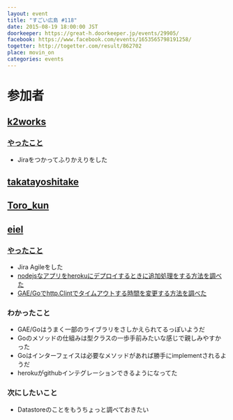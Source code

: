 ```yaml
---
layout: event
title: "すごい広島 #118"
date: 2015-08-19 18:00:00 JST
doorkeeper: https://great-h.doorkeeper.jp/events/29905/
facebook: https://www.facebook.com/events/1653565798191258/
togetter: http://togetter.com/result/862702
place: movin_on
categories: events
---
```


# 参加者


## [k2works](https://github.com/k2works)

### [やったこと](https://github.com/great-h/great-h.github.io/issues/1690)

* Jiraをつかってふりかえりをした


## [takatayoshitake](http://twitter.com/takatayoshitake)


## [Toro_kun](https://twitter.com/Toro_kun)


## [eiel](http://eiel.info/)

### [やったこと](https://github.com/great-h/great-h.github.io/issues/1691)

* Jira Agileをした
* [nodejsなアプリをherokuにデプロイするときに追加処理をする方法を調べた](https://github.com/great-h/great-h.github.io/issues/1691#issuecomment-132914975)
* [GAE/Goでhttp.Clintでタイムアウトする時間を変更する方法を調べた](http://qiita.com/eielh/items/2e5fabb707355253b187)

### わかったこと

* GAE/Goはうまく一部のライブラリをさしかえられてるっぽいようだ
* Goのメソッドの仕組みは型クラスの一歩手前みたいな感じで親しみやすかった
* Goはインターフェイスは必要なメソッドがあれば勝手にimplementされるようだ
* herokuがgithubインテグレーションできるようになってた

### 次にしたいこと

* Datastoreのことをもうちょっと調べておきたい
